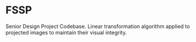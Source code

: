 # FSSP
Senior Design Project Codebase. Linear transformation algorithm applied to projected images to maintain their visual integrity.
